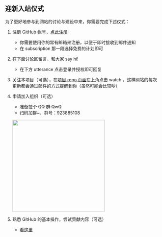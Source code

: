 ## 迎新入站仪式

为了更好地参与到网站的讨论与建设中来，你需要完成下述仪式：

1. 注册 GitHub 帐号，[点此注册](https://github.com/join?source=header-home)
    * 你需要使用你的常有邮箱来注册，以便于即时接收到邮件通知
    * 在 subscription 那一段选择免费的计划即可
2. 在下面讨论区留言，和大家 say hi!
    * 在下方 utterance 点击登录并授权即可回复
3. 关注本项目（可选），在[项目 repo 页面](https://github.com/fudan-today/tech)左上角点击 watch ，这样网站的每次更新都会通过邮件的方式提醒到你（虽然可能会比较吵）
4. 申请加入组织（可选）
    * ~~准备拉个 QQ 群 QwQ~~
    * 扫码加群~，群号：923885108

    <img src="/_static/assets/qq_group.jpg" style="width:300px;"></img>
    
5. 熟悉 GitHub 的基本操作，尝试贡献内容（可选）
    * [看这里](/contribute)

